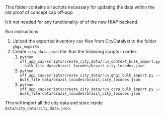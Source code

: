 This folder contains all scripts necessary for updating the data within the old proof of concept cap off-app

It it not needed for any functionality of of the new HIAP backend.

Run instructions:

1. Upload the exported inventory csv files from CityCatalyst to the folder `ghgi_exports`
2. Create `city_data.json` file.
   Run the following scripts in order:
   1. `python off_app_cap/scripts/create_city_data/run_context_bulk_import.py --bulk_file data/brazil_locodes/brazil_city_locodes.json`
   2. `python off_app_cap/scripts/create_city_data/run_ghgi_bulk_import.py --bulk_file data/brazil_locodes/brazil_city_locodes.json`
   3. `python off_app_cap/scripts/create_city_data/run_ccra_bulk_import.py --bulk_file data/brazil_locodes/brazil_city_locodes.json`

This will import all the city data and store inside `data/city_data/city_data.json`.
